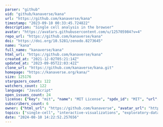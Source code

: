 ```yaml
---
parser: "github"
uid: "github/kanaverse/kana"
url: "https://github.com/kanaverse/kana"
timestamp: "2023-09-10 00:33:45.724822"
description: "Single cell analysis in the browser"
avatar: "https://avatars.githubusercontent.com/u/125705984?v=4"
repo_url: "https://github.com/kanaverse/kana"
doi: "https://doi.org/10.5281/zenodo.8273645"
name: "kana"
full_name: "kanaverse/kana"
html_url: "https://github.com/kanaverse/kana"
created_at: "2021-12-02T05:21:14Z"
updated_at: "2023-09-05T22:03:42Z"
clone_url: "https://github.com/kanaverse/kana.git"
homepage: "https://kanaverse.org/kana/"
size: 125176
stargazers_count: 122
watchers_count: 122
language: "JavaScript"
open_issues_count: 24
license: {"key": "mit", "name": "MIT License", "spdx_id": "MIT", "url": "https://api.github.com/licenses/mit", "node_id": "MDc6TGljZW5zZTEz"}
subscribers_count: 6
owner: {"html_url": "https://github.com/kanaverse", "avatar_url": "https://avatars.githubusercontent.com/u/125705984?v=4", "login": "kanaverse", "type": "Organization"}
topics: ["single-cell", "interactive-visualizations", "exploratory-data-analysis", "webassembly", "rna-seq", "cite-seq", "bioinformatics", "interactive-analysis"]
date: "2024-08-10 14:22:52.257656"
---
```

